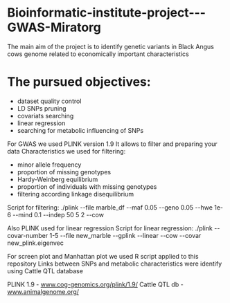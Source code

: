 # Bioinformatic-institute-project---GWAS-Miratorg

The main aim of the project is to identify genetic variants in Black Angus cows genome 
related to economically important characteristics

The pursued objectives:
=====================

- dataset quality control
- LD SNPs pruning
- covariats searching
- linear regression
- searching for metabolic influencing of SNPs

For GWAS we used PLINK version 1.9
It allows to filter and preparing your data
Characteristics we used for filtering:

- minor allele frequency 
- proportion of missing genotypes
- Hardy-Weinberg equilibrium
- proportion of individuals with missing genotypes
- filtering according linkage disequilibrium 

Script for filtering:
./plink --file marble_df --maf 0.05 --geno 0.05 --hwe 1e-6 --mind 0.1 --indep 50 5 2 --cow 

Also PLINK used for linear regression
Script for linear regression:
./plink --covar-number 1-5 --file new_marble --gplink --linear --cow --covar new_plink.eigenvec 

For screen plot and Manhattan plot we used R script applied to this repository
Links between SNPs and metabolic characteristics  were identify using Cattle QTL database

PLINK 1.9 - www.cog-genomics.org/plink/1.9/
Cattle QTL db - www.animalgenome.org/
